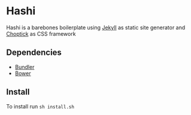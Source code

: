 # Hashi

Hashi is a barebones boilerplate using [Jekyll](http://jekyllrb.com/) as static site generator and [Choptick](https://github.com/getchopstick) as CSS framework

## Dependencies
- [Bundler](https://bundler.io/)
- [Bower](http://bower.io/)

## Install
To install run `sh install.sh`
